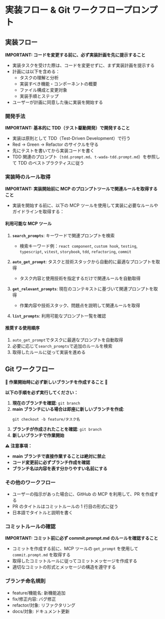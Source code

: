 # 実装フロー & Git ワークフロープロンプト

## 実装フロー

**IMPORTANT: コードを変更する前に、必ず実装計画を先に提示すること**

- 実装タスクを受けた際は、コードを変更せずに、まず実装計画を提示する
- 計画には以下を含める：
  - タスクの理解と分析
  - 実装すべき機能・コンポーネントの概要
  - ファイル構成と変更対象
  - 実装手順とステップ
- ユーザーが計画に同意した後に実装を開始する

### 開発手法

**IMPORTANT: 基本的に TDD（テスト駆動開発）で開発すること**

- 実装は原則として TDD（Test-Driven Development）で行う
- Red → Green → Refactor のサイクルを守る
- 先にテストを書いてから実装コードを書く
- TDD 関連のプロンプト（`tdd.prompt.md`、`t-wada-tdd.prompt.md`）を参照して TDD のベストプラクティスに従う

### 実装時のルール取得

**IMPORTANT: 実装開始前に MCP のプロンプトツールで関連ルールを取得すること**

- 実装を開始する前に、以下の MCP ツールを使用して実装に必要なルールやガイドラインを取得する：

#### 利用可能な MCP ツール

1. **`search_prompts`**: キーワードで関連プロンプトを検索

   - 検索キーワード例：`react component`, `custom hook`, `testing`, `typescript`, `vitest`, `storybook`, `tdd`, `refactoring`, `commit`

2. **`auto_get_prompt`**: タスクと技術スタックから自動的に最適なプロンプトを取得

   - タスク内容と使用技術を指定するだけで関連ルールを自動取得

3. **`get_relevant_prompts`**: 現在のコンテキストに基づいて関連プロンプトを取得

   - 作業内容や技術スタック、問題点を説明して関連ルールを取得

4. **`list_prompts`**: 利用可能なプロンプト一覧を確認

#### 推奨する使用順序

1. `auto_get_prompt`でタスクに最適なプロンプトを自動取得
2. 必要に応じて`search_prompts`で追加のルールを検索
3. 取得したルールに従って実装を進める

## Git ワークフロー

**🔴 作業開始時に必ず新しいブランチを作成すること 🔴**

**以下の手順を必ず実行してください：**

1. **現在のブランチを確認**: `git branch`
2. **main ブランチにいる場合は即座に新しいブランチを作成**:
   ```
   git checkout -b feature/タスク名
   ```
3. **ブランチが作成されたことを確認**: `git branch`
4. **新しいブランチで作業開始**

**⚠️ 注意事項：**

- **main ブランチで直接作業することは絶対に禁止**
- **コード変更前に必ずブランチ作成を確認**
- **ブランチ名は内容を表す分かりやすい名前にする**

### その他のワークフロー

- ユーザーの指示があった場合に、GitHub の MCP を利用して、PR を作成する
- PR のタイトルはコミットルールの 1 行目の形式に従う
- 日本語でタイトルと説明を書く

### コミットルールの確認

**IMPORTANT: コミット前に必ず commit.prompt.md のルールを確認すること**

- コミットを作成する前に、MCP ツールの `get_prompt` を使用して `commit.prompt.md` を取得する
- 取得したコミットルールに従ってコミットメッセージを作成する
- 適切なコミットの形式とメッセージの構造を遵守する

### ブランチ命名規則

- feature/機能名: 新機能追加
- fix/修正内容: バグ修正
- refactor/対象: リファクタリング
- docs/対象: ドキュメント更新
